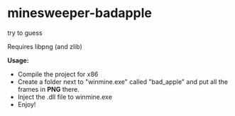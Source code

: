 # minesweeper-badapple
try to guess

Requires libpng (and zlib)

**Usage:** <br>
- Compile the project for x86
- Create a folder next to "winmine.exe" called "bad_apple" and put all the frames in **PNG** there.
- Inject the .dll file to winmine.exe
- Enjoy!
